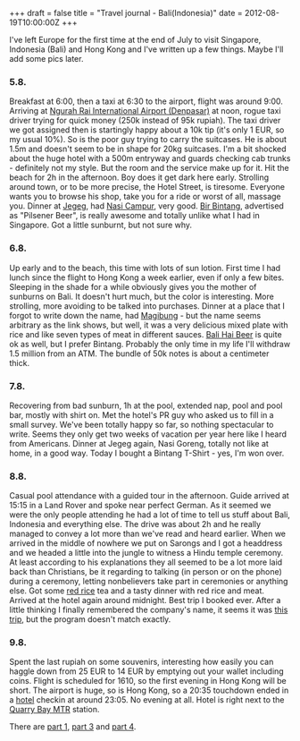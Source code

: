 +++
draft = false
title = "Travel journal - Bali(Indonesia)"
date = 2012-08-19T10:00:00Z
+++



I've left Europe for the first time at the end of July to visit Singapore, Indonesia (Bali) and Hong Kong and I've written up a few things. Maybe I'll add some pics later.

### 5.8.
Breakfast at 6:00, then a taxi at 6:30 to the airport, flight was around 9:00. Arriving at [Ngurah Rai International Airport (Denpasar)](http://www.baliairport.com/) at noon, rogue taxi driver trying for quick money (250k instead of 95k rupiah). The taxi driver we got assigned then is startingly happy about a 10k tip (it's only 1 EUR, so my usual 10%). So is the poor guy trying to carry the suitcases. He is about 1.5m and doesn't seem to be in shape for 20kg suitcases. I'm a bit shocked about the huge hotel with a 500m entryway and guards checking cab trunks - definitely not my style. But the room and the service make up for it. Hit the beach for 2h in the afternoon. Boy does it get dark here early.
Strolling around town, or to be more precise, the Hotel Street, is tiresome. Everyone wants you to browse his shop, take you for a ride or worst of all, massage you. Dinner at [Jegeg](http://www.tripadvisor.de/Restaurant_Review-g297700-d2297224-Reviews-Jegeg_Restaurant-Sanur_Bali.html), had [Nasi Campur](http://en.wikipedia.org/wiki/Nasi_campur), very good. [Bir Bintang](http://en.wikipedia.org/wiki/Bintang_Beer), advertised as "Pilsener Beer", is really awesome and totally unlike what I had in Singapore. Got a little sunburnt, but not sure why.

### 6.8.
Up early and to the beach, this time with lots of sun lotion. First time I had lunch since the flight to Hong Kong a week earlier, even if only a few bites. Sleeping in the shade for a while obviously gives you the mother of sunburns on Bali. It doesn't hurt much, but the color is interesting. More strolling, more avoiding to be talked into purchases. Dinner at a place that I forgot to write down the name, had [Magibung](http://blog.baliwww.com/bali-news-events/509) - but the name seems arbitrary as the link shows, but well, it was a very delicious mixed plate with rice and like seven types of meat in different sauces. [Bali Hai Beer](http://www.balihaibeer.com/) is quite ok as well, but I prefer Bintang. Probably the only time in my life I'll withdraw 1.5 million from an ATM. The bundle of 50k notes is about a centimeter thick.

### 7.8.
Recovering from bad sunburn, 1h at the pool, extended nap, pool and pool bar, mostly with shirt on. Met the hotel's PR guy who asked us to fill in a small survey. We've been totally happy so far, so nothing spectacular to write. Seems they only get two weeks of vacation per year here like I heard from Americans. Dinner at Jegeg again, Nasi Goreng, totally not like at home, in a good way. Today I bought a Bintang T-Shirt - yes, I'm won over.
### 8.8.
Casual pool attendance with a guided tour in the afternoon. Guide arrived at 15:15 in a Land Rover and spoke near perfect German. As it seemed we were the only people attending he had a lot of time to tell us stuff about Bali, Indonesia and everything else. The drive was about 2h and he really managed to convey a lot more than we've read and heard earlier. When we arrived in the middle of nowhere we put on Sarongs and I got a headdress and we headed a little into the jungle to witness a Hindu temple ceremony. At least according to his explanations they all seemed to be a lot more laid back than Christians, be it regarding to talking (in person or on the phone) during a ceremony, letting nonbelievers take part in ceremonies or anything else. Got some [red rice](http://www.filosbali.net/BalisRices.htm) tea and a tasty dinner with red rice and meat. Arrived at the hotel again around midnight. Best trip I booked ever. After a little thinking I finally remembered the company's name, it seems it was [this trip](http://www.clipperdiscovery.com/en/spiritual.html), but the program doesn't match exactly.
### 9.8.
Spent the last rupiah on some souvenirs, interesting how easily you can haggle down from 25 EUR to 14 EUR by emptying out your wallet including coins.
Flight is scheduled for 1610, so the first evening in Hong Kong will be short. The airport is huge, so is Hong Kong, so a 20:35 touchdown ended in a [hotel](http://www.harbour-plaza.com/northpoint/Index-en.htm) checkin at around 23:05. No evening at all. Hotel is right next to the [Quarry Bay MTR](http://en.wikipedia.org/wiki/Quarry_Bay_(MTR)) station.

There are [part 1](/blog/2012/travel-singapore/), [part 3](/blog/2012/travel-hongkong/) and [part 4](/blog/2012/travel-conclusion/).